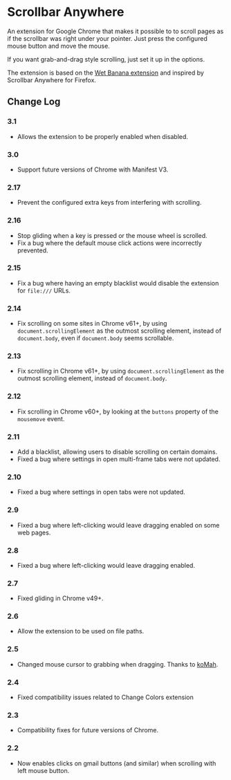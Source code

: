 # Scrollbar Anywhere

An extension for Google Chrome that makes it possible to to scroll pages as if the scrollbar was right under your pointer. Just press the configured mouse button and move the mouse.

If you want grab-and-drag style scrolling, just set it up in the options.

The extension is based on the [Wet Banana extension](https://github.com/jedediah/wetbanana) and inspired by Scrollbar Anywhere for Firefox.

## Change Log

### 3.1

- Allows the extension to be properly enabled when disabled.

### 3.0

- Support future versions of Chrome with Manifest V3.

### 2.17

- Prevent the configured extra keys from interfering with scrolling.

### 2.16

- Stop gliding when a key is pressed or the mouse wheel is scrolled.
- Fix a bug where the default mouse click actions were incorrectly prevented.

### 2.15

- Fix a bug where having an empty blacklist would disable the extension for `file:///` URLs.

### 2.14

- Fix scrolling on some sites in Chrome v61+, by using `document.scrollingElement` as the outmost scrolling element, instead of `document.body`, even if `document.body` seems scrollable.

### 2.13

- Fix scrolling in Chrome v61+, by using `document.scrollingElement` as the outmost scrolling element, instead of `document.body`.

### 2.12

- Fix scrolling in Chrome v60+, by looking at the `buttons` property of the `mousemove` event.

### 2.11

- Add a blacklist, allowing users to disable scrolling on certain domains.
- Fixed a bug where settings in open multi-frame tabs were not updated.

### 2.10

- Fixed a bug where settings in open tabs were not updated.

### 2.9

- Fixed a bug where left-clicking would leave dragging enabled on some web pages.

### 2.8

- Fixed a bug where left-clicking would leave dragging enabled.

### 2.7

- Fixed gliding in Chrome v49+.

### 2.6

- Allow the extension to be used on file paths.

### 2.5

- Changed mouse cursor to grabbing when dragging. Thanks to [koMah](https://github.com/koMah).

### 2.4

- Fixed compatibility issues related to Change Colors extension

### 2.3

- Compatibility fixes for future versions of Chrome.

### 2.2

- Now enables clicks on gmail buttons (and similar) when scrolling with left mouse button.
